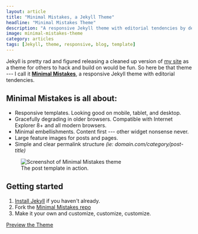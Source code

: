 ```yaml
---
layout: article
title: "Minimal Mistakes, a Jekyll Theme"
headline: "Minimal Mistakes Theme"
description: "A responsive Jekyll theme with editorial tendencies by designer Michael Rose."
image: minimal-mistakes-theme
category: articles
tags: [Jekyll, theme, responsive, blog, template]
---
```


Jekyll is pretty rad and figured releasing a cleaned up version of [my site](http://mademistakes.com) as a theme for others to hack and build on would be fun. So here be that theme --- I call it **[Minimal Mistakes](http://mmistakes.github.io/minimal-mistakes)**, a responsive Jekyll theme with editorial tendencies. 

## Minimal Mistakes is all about:

* Responsive templates. Looking good on mobile, tablet, and desktop.
* Gracefully degrading in older browsers. Compatible with Internet Explorer 8+ and all modern browsers. 
* Minimal embellishments. Content first --- other widget nonsense never.
* Large feature images for posts and pages.
* Simple and clear permalink structure *(ie: domain.com/category/post-title)*

<figure>
	<img src="{{ site.url }}/images/mm-theme-post-600.jpg" alt="Screenshot of Minimal Mistakes theme">
	<figcaption>The post template in action.</figcaption>
</figure>

## Getting started

1. [Install Jekyll](http://jekyllrb.com) if you haven't already.
2. Fork the [Minimal Mistakes repo](http://github.com/mmistakes/minimal-mistakes/)
3. Make it your own and customize, customize, customize.

<a markdown="0" href="http://mmistakes.github.io/minimal-mistakes" class="btn">Preview the Theme</a>